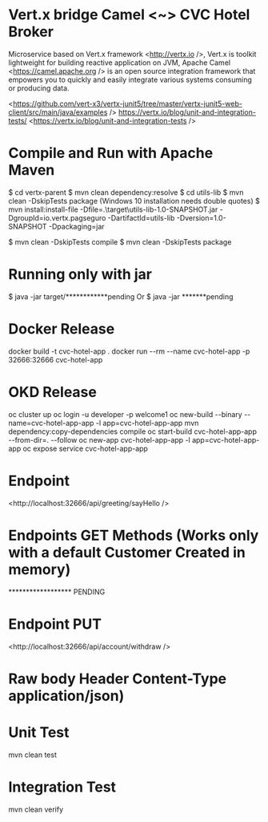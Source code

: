 # Vert.x bridge Camel <~> CVC Hotel Broker


Microservice based on Vert.x framework <http://vertx.io />, Vert.x is toolkit lightweight for building reactive
application on JVM, Apache Camel <https://camel.apache.org /> is an open source integration framework that empowers 
you to quickly and easily integrate various systems consuming or producing data. 


<https://github.com/vert-x3/vertx-junit5/tree/master/vertx-junit5-web-client/src/main/java/examples />
<https://vertx.io/blog/unit-and-integration-tests/>
<https://vertx.io/blog/unit-and-integration-tests />

# Compile and Run with Apache Maven
$ cd vertx-parent
$ mvn clean dependency:resolve
$ cd utils-lib
$ mvn clean -DskipTests package 
(Windows 10 installation needs double quotes)
$ mvn install:install-file -Dfile=.\target\utils-lib-1.0-SNAPSHOT.jar -DgroupId=io.vertx.pagseguro -DartifactId=utils-lib -Dversion=1.0-SNAPSHOT -Dpackaging=jar

$ mvn clean -DskipTests compile
$ mvn clean -DskipTests package 

# Running only with jar 

$ java -jar target/************pending
Or
$ java -jar *******pending

# Docker Release
docker build -t cvc-hotel-app .
docker run --rm --name cvc-hotel-app -p 32666:32666 cvc-hotel-app

# OKD Release
oc cluster up
oc login -u developer -p welcome1
oc new-build --binary --name=cvc-hotel-app-app -l app=cvc-hotel-app-app
mvn dependency:copy-dependencies compile
oc start-build cvc-hotel-app-app --from-dir=. --follow
oc new-app cvc-hotel-app-app -l app=cvc-hotel-app-app
oc expose service cvc-hotel-app-app

# Endpoint 
<http://localhost:32666/api/greeting/sayHello />

# Endpoints GET Methods (Works only with a default Customer Created in memory)

****************** PENDING



# Endpoint PUT

<http://localhost:32666/api/account/withdraw />

# Raw body Header Content-Type application/json)

# Unit Test

mvn clean test

# Integration Test

mvn clean verify